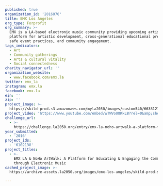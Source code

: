 ```yaml
---
published: true
organization_id: '2016070'
title: EMX Los Angeles
org_type: Forprofit
org_summary: >-
  EMX is a LA-based electronic music community providing upcoming artists a
  platform for artistic development, cross-generational educational programs,
  safe event practices, and community engagement.
tags_indicators:
  - Art
  - Community gatherings
  - Arts & cultural vitality
  - Social connectedness
charity_navigator_url: ''
organization_website:
  - www.facebook.com/emx.la
twitter: emx_la
instagram: emx.la
facebook: emx.la
ein: ''
zip: ''
project_image: >-
  https://skild-prod.s3.amazonaws.com/myla2050/images/custom540/6633121265741-team91.jpg
project_video: 'https://www.youtube.com/embed/wTWVo0OKkL8?rel=0&amp;showinfo=0'
challenge_url:
  - >-
    https://challenge.la2050.org/entry/emx-la-noho-artwalk-a-platform-for-educating-engaging-the-community-through-electronic-music
year_submitted:
  - '2016'
project_ids:
  - '6102138'
project_titles:
  - >-
    EMX LA & NoHo ArtWalk: A Platform for Educating & Engaging the Community
    through Electronic Music
cached_project_image: >-
  https://archive-assets.la2050.org/images/emx-los-angeles/skild-prod.s3.amazonaws.com/myla2050/images/custom540/6633121265741-team91.jpg

---
```

